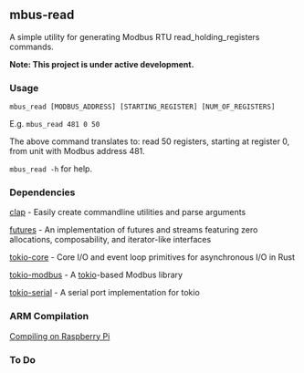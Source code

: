 ## mbus-read

A simple utility for generating Modbus RTU read_holding_registers commands.

**Note: This project is under active development.**

### Usage

`mbus_read [MODBUS_ADDRESS] [STARTING_REGISTER] [NUM_OF_REGISTERS]`

E.g. `mbus_read 481 0 50`

The above command translates to: read 50 registers, starting at register 0, from unit with Modbus address 481.

`mbus_read -h` for help.

### Dependencies

[clap](https://crates.io/crates/clap) - Easily create commandline utilities and parse arguments

[futures](https://crates.io/crates/futures) - An implementation of futures and streams featuring zero allocations, composability, and iterator-like interfaces

[tokio-core](https://crates.io/crates/tokio-core) - Core I/O and event loop primitives for asynchronous I/O in Rust

[tokio-modbus](https://crates.io/crates/tokio-modbus) - A [tokio](https://tokio.rs/)-based Modbus library

[tokio-serial](https://crates.io/crates/tokio-serial) - A serial port implementation for tokio

### ARM Compilation

[Compiling on Raspberry Pi](https://stackoverflow.com/questions/29917513/how-can-i-compile-rust-code-to-run-on-a-raspberry-pi-2)

### To Do
